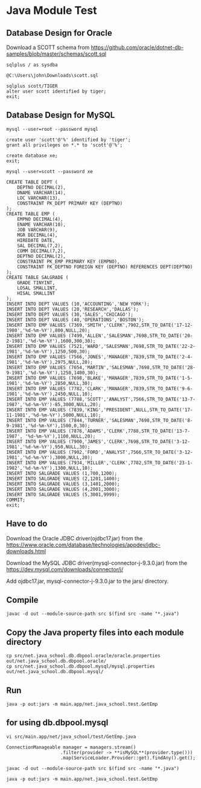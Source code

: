 # Java Module Test

## Database Design for Oracle

Download a SCOTT schema from
https://github.com/oracle/dotnet-db-samples/blob/master/schemas/scott.sql

    sqlplus / as sysdba
    
    @C:\Users\john\Downloads\scott.sql
    
    sqlplus scott/TIGER
	alter user scott identified by tiger;
	exit;

## Database Design for MySQL

	mysql --user=root --password mysql
	
	create user 'scott'@'%' identified by 'tiger';
	grant all privileges on *.* to 'scott'@'%';
	
	create database xe;
	exit;
	
	mysql --user=scott --password xe
	
	CREATE TABLE DEPT (
	    DEPTNO DECIMAL(2),
	    DNAME VARCHAR(14),
	    LOC VARCHAR(13),
	    CONSTRAINT PK_DEPT PRIMARY KEY (DEPTNO) 
	);
	CREATE TABLE EMP (
	    EMPNO DECIMAL(4),
	    ENAME VARCHAR(10),
	    JOB VARCHAR(9),
	    MGR DECIMAL(4),
	    HIREDATE DATE,
	    SAL DECIMAL(7,2),
	    COMM DECIMAL(7,2),
	    DEPTNO DECIMAL(2),
	    CONSTRAINT PK_EMP PRIMARY KEY (EMPNO),
	    CONSTRAINT FK_DEPTNO FOREIGN KEY (DEPTNO) REFERENCES DEPT(DEPTNO)
	);
	CREATE TABLE SALGRADE ( 
	    GRADE TINYINT,
	    LOSAL SMALLINT,
	    HISAL SMALLINT 
	);
	INSERT INTO DEPT VALUES (10,'ACCOUNTING','NEW YORK');
	INSERT INTO DEPT VALUES (20,'RESEARCH','DALLAS');
	INSERT INTO DEPT VALUES (30,'SALES','CHICAGO');
	INSERT INTO DEPT VALUES (40,'OPERATIONS','BOSTON');
	INSERT INTO EMP VALUES (7369,'SMITH','CLERK',7902,STR_TO_DATE('17-12-1980','%d-%m-%Y'),800,NULL,20);
	INSERT INTO EMP VALUES (7499,'ALLEN','SALESMAN',7698,STR_TO_DATE('20-2-1981','%d-%m-%Y'),1600,300,30);
	INSERT INTO EMP VALUES (7521,'WARD','SALESMAN',7698,STR_TO_DATE('22-2-1981','%d-%m-%Y'),1250,500,30);
	INSERT INTO EMP VALUES (7566,'JONES','MANAGER',7839,STR_TO_DATE('2-4-1981','%d-%m-%Y'),2975,NULL,20);
	INSERT INTO EMP VALUES (7654,'MARTIN','SALESMAN',7698,STR_TO_DATE('28-9-1981','%d-%m-%Y'),1250,1400,30);
	INSERT INTO EMP VALUES (7698,'BLAKE','MANAGER',7839,STR_TO_DATE('1-5-1981','%d-%m-%Y'),2850,NULL,30);
	INSERT INTO EMP VALUES (7782,'CLARK','MANAGER',7839,STR_TO_DATE('9-6-1981','%d-%m-%Y'),2450,NULL,10);
	INSERT INTO EMP VALUES (7788,'SCOTT','ANALYST',7566,STR_TO_DATE('13-7-1987','%d-%m-%Y')-85,3000,NULL,20);
	INSERT INTO EMP VALUES (7839,'KING','PRESIDENT',NULL,STR_TO_DATE('17-11-1981','%d-%m-%Y'),5000,NULL,10);
	INSERT INTO EMP VALUES (7844,'TURNER','SALESMAN',7698,STR_TO_DATE('8-9-1981','%d-%m-%Y'),1500,0,30);
	INSERT INTO EMP VALUES (7876,'ADAMS','CLERK',7788,STR_TO_DATE('13-7-1987', '%d-%m-%Y'),1100,NULL,20);
	INSERT INTO EMP VALUES (7900,'JAMES','CLERK',7698,STR_TO_DATE('3-12-1981','%d-%m-%Y'),950,NULL,30);
	INSERT INTO EMP VALUES (7902,'FORD','ANALYST',7566,STR_TO_DATE('3-12-1981','%d-%m-%Y'),3000,NULL,20);
	INSERT INTO EMP VALUES (7934,'MILLER','CLERK',7782,STR_TO_DATE('23-1-1982','%d-%m-%Y'),1300,NULL,10);
	INSERT INTO SALGRADE VALUES (1,700,1200);
	INSERT INTO SALGRADE VALUES (2,1201,1400);
	INSERT INTO SALGRADE VALUES (3,1401,2000);
	INSERT INTO SALGRADE VALUES (4,2001,3000);
	INSERT INTO SALGRADE VALUES (5,3001,9999);
	COMMIT;
	exit;

## Have to do

Download the Oracle JDBC driver(ojdbc17.jar) from the https://www.oracle.com/database/technologies/appdev/jdbc-downloads.html

Download the MySQL JDBC driver(mysql-connector-j-9.3.0.jar) from the https://dev.mysql.com/downloads/connector/j/

Add ojdbc17.jar, mysql-connector-j-9.3.0.jar to the jars/ directory.

## Compile

	javac -d out --module-source-path src $(find src -name "*.java")

## Copy the Java property files into each module directory

    cp src/net.java_school.db.dbpool.oracle/oracle.properties out/net.java_school.db.dbpool.oracle/
    cp src/net.java_school.db.dbpool.mysql/mysql.properties out/net.java_school.db.dbpool.mysql/
    
## Run

	java -p out:jars -m main.app/net.java_school.test.GetEmp
	
##	for using db.dbpool.mysql

    vi src/main.app/net/java_school/test/GetEmp.java
    
    ConnectionManageable manager = managers.stream()
                        .filter(provider -> **isMySQL**(provider.type()))
                        .map(ServiceLoader.Provider::get).findAny().get();

    javac -d out --module-source-path src $(find src -name "*.java")
    
    java -p out:jars -m main.app/net.java_school.test.GetEmp

    
    
